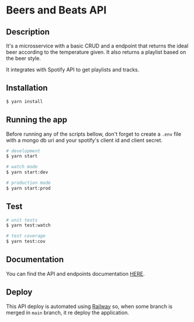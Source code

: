 # Beers and Beats API

## Description

It's a microsservice with a basic CRUD and a endpoint that returns the ideal beer according to the temperature given. It also returns a playlist based on the beer style.

It integrates with Spotify API to get playlists and tracks.

## Installation

```bash
$ yarn install
```

## Running the app

Before running any of the scripts bellow, don't forget to create a `.env` file with a mongo db uri and your spotify's client id and client secret.

```bash
# development
$ yarn start

# watch mode
$ yarn start:dev

# production mode
$ yarn start:prod
```

## Test

```bash
# unit tests
$ yarn test:watch

# test coverage
$ yarn test:cov
```

## Documentation
You can find the API and endpoints documentation [HERE](https://beers-and-beats-api.up.railway.app/api).

## Deploy
This API deploy is automated using [Railway](https://railway.app) so, when some branch is merged in `main` branch, it re deploy the application.